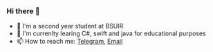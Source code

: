 ### Hi there 👋

- 🔭 I'm a second year student at BSUIR 
- 🌱 I'm currenlty learing C#, swift and java for educational purposes
- 📫 How to reach me: [Telegram](t.me/egokazik), [Email](egorkazarin05@icloud.com)

<!--
**egokzr/egokzr** is a ✨ _special_ ✨ repository because its `README.md` (this file) appears on your GitHub profile.

Here are some ideas to get you started:

- 🔭 I’m currently working on ...
- 🌱 I’m currently learning ...
- 👯 I’m looking to collaborate on ...
- 🤔 I’m looking for help with ...
- 💬 Ask me about ...
- 📫 How to reach me: ...
- 😄 Pronouns: ...
- ⚡ Fun fact: ...
-->
